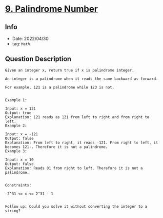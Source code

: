 # [9. Palindrome Number](https://leetcode.com/problems/palindrome-number/)

## Info

- Date: 2022/04/30
- tag: `Math`

## Question Description

```
Given an integer x, return true if x is palindrome integer.

An integer is a palindrome when it reads the same backward as forward.

For example, 121 is a palindrome while 123 is not.


Example 1:

Input: x = 121
Output: true
Explanation: 121 reads as 121 from left to right and from right to left.
Example 2:

Input: x = -121
Output: false
Explanation: From left to right, it reads -121. From right to left, it becomes 121-. Therefore it is not a palindrome.
Example 3:

Input: x = 10
Output: false
Explanation: Reads 01 from right to left. Therefore it is not a palindrome.


Constraints:

-2^31 <= x <= 2^31 - 1


Follow up: Could you solve it without converting the integer to a string?
```
